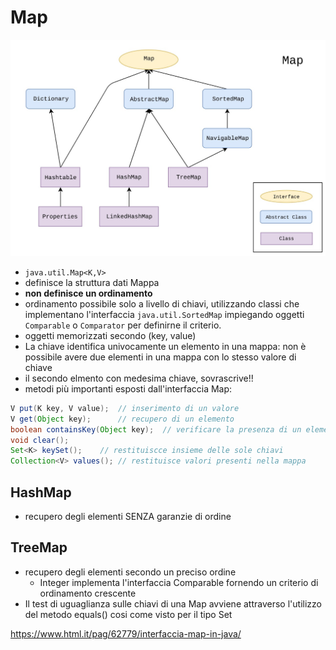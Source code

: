 # Map
![Alt text](./Java.util.Map_hierarchy.jpg)

- `java.util.Map<K,V>`
- definisce la struttura dati Mappa
- **non definisce un ordinamento**
- ordinamento possibile solo a livello di chiavi, utilizzando classi che implementano l'interfaccia `java.util.SortedMap` impiegando oggetti `Comparable` o `Comparator` per definirne il criterio.
- oggetti memorizzati secondo (key, value)
- La chiave identifica univocamente un elemento in una mappa: non è possibile avere due elementi in una mappa con lo stesso valore di chiave
- il secondo elmento con medesima chiave, sovrascrive!!
- metodi più importanti esposti dall'interfaccia Map:
```java
V put(K key, V value);  // inserimento di un valore
V get(Object key);      // recupero di un elemento
boolean containsKey(Object key);  // verificare la presenza di un elemento
void clear();
Set<K> keySet();    // restituiscce insieme delle sole chiavi
Collection<V> values(); // restituisce valori presenti nella mappa
```

## HashMap
- recupero degli elementi SENZA garanzie di ordine

## TreeMap
- recupero degli elementi secondo un preciso ordine
    - Integer implementa l'interfaccia Comparable fornendo un criterio di ordinamento crescente
- Il test di uguaglianza sulle chiavi di una Map avviene attraverso l'utilizzo del metodo equals()
cosi come visto per il tipo Set

https://www.html.it/pag/62779/interfaccia-map-in-java/